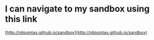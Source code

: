 # I can navigate to my sandbox using this link

[http://rdquintas.github.io/sandbox](http://rdquintas.github.io/sandbox)
